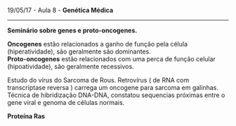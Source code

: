 19/05/17 - Aula 8 - **Genética Médica**

---

**Seminário sobre genes e proto-oncogenes.**

**Oncogenes** estão relacionados a ganho de função pela célula \(hiperatividade\), são geralmente são dominantes.  
**Proto-oncogenes** estão relacionados com uma perca de função celular \(hipoatividade\), são geralmente recessivos.

Estudo do vírus do Sarcoma de Rous. Retrovírus \( de RNA com transcriptase reversa \) carrega um oncogene para sarcoma em galinhas. Técnica de hibridização DNA-DNA, constatou sequencias próximas entre o gene viral e genoma de células normais.

**Proteína Ras**





